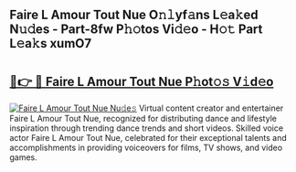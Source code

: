 ## Faire L Amour Tout Nue O𝚗𝚕yf𝚊ns L𝚎a𝚔ed N𝚞𝚍es - Part-8fw P𝚑𝚘tos Vi𝚍𝚎o - H𝚘𝚝 Part L𝚎a𝚔s xumO7

# <h2><a href="http://kf9yyxk.oniu.top/?m=Faire+L+Amour+Tout+Nue">🔗👉 🔴 Faire L Amour Tout Nue P𝚑ot𝚘𝚜 V𝚒d𝚎o</a></h2>

[![Faire L Amour Tout Nue Nu𝚍e𝚜](https://i.imgur.com/0qMVB7G.gif)](http://kf9yyxk.oniu.top/?m=Faire+L+Amour+Tout+Nue)
Virtual content creator and entertainer Faire L Amour Tout Nue, recognized for distributing dance and lifestyle inspiration through trending dance trends and short videos. Skilled voice actor Faire L Amour Tout Nue, celebrated for their exceptional talents and accomplishments in providing voiceovers for films, TV shows, and video games.  
